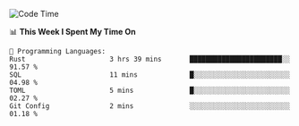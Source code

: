 <!--START_SECTION:waka-->
![Code Time](http://img.shields.io/badge/Code%20Time-1%2C017%20hrs%2039%20mins-blue)

📊 **This Week I Spent My Time On** 

```text
💬 Programming Languages: 
Rust                     3 hrs 39 mins       ███████████████████████░░   91.57 % 
SQL                      11 mins             █░░░░░░░░░░░░░░░░░░░░░░░░   04.98 % 
TOML                     5 mins              █░░░░░░░░░░░░░░░░░░░░░░░░   02.27 % 
Git Config               2 mins              ░░░░░░░░░░░░░░░░░░░░░░░░░   01.18 % 
```


<!--END_SECTION:waka-->